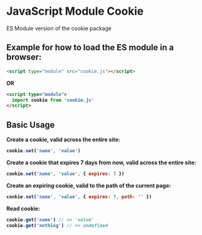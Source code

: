 # JavaScript Module Cookie

ES Module version of the cookie package

## Example for how to load the ES module in a browser:

```html
<script type="module" src="cookie.js"></script>
```
<b>OR<b>
```html
<script type="module">
  import cookie from 'cookie.js'
</script>
```

## Basic Usage

Create a cookie, valid across the entire site:

```javascript
cookie.set('name', 'value')
```

Create a cookie that expires 7 days from now, valid across the entire site:

```javascript
cookie.set('name', 'value', { expires: 7 })
```

Create an expiring cookie, valid to the path of the current page:

```javascript
cookie.set('name', 'value', { expires: 7, path: '' })
```

Read cookie:

```javascript
cookie.get('name') // => 'value'
cookie.get('nothing') // => undefined
```




